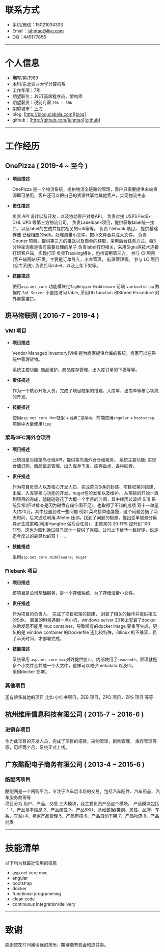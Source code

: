# 联系方式

- 手机/微信：15021034303
- Email：juhntao@live.com
- QQ：449177856

---

# 个人信息

- **陶军**/男/1989 
- 本科/东北农业大学计算机系 
- 工作年限：7年
- 期望职位：.NET高级程序员，架构师
- 期望薪资：税前月薪 `20k ~ 30k`
- 期望城市：上海
- blog: [http://blog.olabala.com][blog]
- github：[http://github.com/juhntao][github]
 
[blog]: http://blog.olabala.com
[github]: http://github.com/juhntao

---

# 工作经历

## OnePizza ( 2019-4 ~ 至今 )

- **项目描述**

    OnePizza 是一个物流系统，提供物流全链路的管理，客户只需要提供末端资源即可使用，客户还可以把自己的资源共享给其他客户，实现物流生态

- **责任描述**

    负责 API 设计以及开发，以及协助客户对接API。
	负责对接 USPS FedEx DHL UPS 等第三方物流公司。
	负责Labelbank项目，提供获取label统一接口，以及label的生成并提供相关的sdk等等。
	负责 filebank 项目， 提供基础存储 已经相应的sdk。处理海量小文件，把小文件合并成大文件。
	负责Courier 项目，提供第三方的推送以及面单的获取，采用后台任务方式，每5分钟轮询看是否有需要处理的单子
	负责label打印相关，采用SignalR技术连接打印客户端，实现打印
	负责Tracking相关，包括调用第三方。
	参与 CI 项目(客户端网站)开发。主要是订单导入，出库管理， 航班管理等。
	参与 LC 项目(仓库系统), 负责打印label，以及上架下架等。


- **技能描述**

    使用`asp.net core` 功能模块化`TagHelpper` `Middleware` 
	前端 `vue` `bootstrap` 
	数据库 `Sql Server` 不直接访问Table,  采用Db function 和Stored Procedure 对外暴露接口。

## 斑马物联网 ( 2016-7 ~ 2019-4 )

### VMI 项目
- **项目描述**

    Vendor Managed Inventory(VMI)是为商家提供仓库的系统，商家可以在系统中管理货物。 
 
    系统主要功能: 商品维护，商品库存管理，出入库订单的下发等等。

- **责任描述**

    作为一个核心开发人员，完成了项目框架的搭建，入库单，出库单等核心功能的开发。

- **技能描述**

    使用`asp.net core Mvc`框架 + `经典三层架构`，前端使用`angular` + `bootstrap`， 项目中大量使用`linq`


### 菜鸟GFC海外仓项目
- **项目描述**

    此项目是对接菜鸟仓储API，提供菜鸟海外仓仓储服务。 
    系统主要功能: 实现仓储订购、商品信息管理、出入库单下发、库存盘点、各种回传。

- **责任描述**

    作为项目负责人以及核心开发人员，完成菜鸟Sdk的封装、项目框架的搭建、出库、入库等核心功能的开发。nuget包的发布以及维护。
    从项目的开始一直到项目的完成，磕磕碰碰花了大概一个半月的时间，其中经历过波折 6.18 系统异常(经过排查是因为磁盘存储空间不足)，也取得了不错的成绩 双十一单量大约20万。其中也遇到过一些问题 例如 菜鸟接单速度慢，这个问题苦恼了两天时间，后来通过利用JMeter 压测，找到了问题的根源，提出面单服务分离异步生成策略(利用Hangfire 做后台任务)，由原来的 20 TPS 提升到 100 TPS，这也为顺利通过菜鸟双十一提供了保障。公司上下给予一致好评，说是迄今度过的最轻松的双十一。

- **技能描述**

    采用`asp.net core middleware`，`nuget`


### Filebank 项目
- **项目描述**

    该项目是公司基础服务，是一个存储系统，为了存储海量小文件。

- **责任描述**

    作为项目的负责人， 完成了项目框架的搭建， 封装了相关的操作并提供相应的Sdk。
    部署的时候遇到一点小坑，windows server 2016上安装了docker以后发现不能用linux container，导致所有的docker image 要重写生成，更坑的是 window container 的Dockerfile 还比较特殊，和linux 的不兼容，费了半天时间，才部署完成。

- **技能描述**

    系统采用 `asp.net core mvc`对外提供接口。内部使用了`seaweedfs`, 原理就是多个小文件合并成一个大文件，这样可以减少metadata 以及IO。  
    采用docker 部署。


### 其他项目
还有很多其他的项目 比如 小红书项目，ZEB 项目，ZPD 项目，ZPS 项目 等等

 
## 杭州维库信息科技有限公司 ( 2015-7 ~ 2016-6 )

### 进销存项目 
作为此项目的开发人员，完成了项目的搭建，采购管理，销售管理， 库存管理等等，历经两个月，系统正式上线。


## 广东酷配电子商务有限公司 ( 2013-4 ~ 2015-6 )

### 酷配网项目
酷配网是一个网购平台，专注于汽车后市场的交易，包括汽车配件、汽车用品、汽车服务商等等  
项目分为 用户、产品、交易 三大模块，我主要负责产品这个模块。 产品模块包括 ： 1、产品基本信息 2、产品属性 3、产品SKU、基础数据(类别、属性、品牌、车系、车型) 4、卖家产品管理 5、产品审核 6、产品自动下架 7、产品物流 8、产品批发  

---

# 技能清单

以下均为我最近使用的技能

- asp.net core mvc
- angular
- bootstrap
- docker
- functional programming
- clean code
- continuous integration/delivery

---

# 致谢
感谢您花时间阅读我的简历，期待能有机会和您共事。
